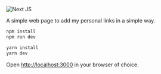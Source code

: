 <div>
  <p>
    <img src= "https://img.shields.io/badge/Next-black?style=for-the-badge&logo=next.js&logoColor=white" alt="Next JS"/>
  </p>
</div>


A simple web page to add my personal links in a simple way.


```bash
npm install
npm run dev
````

```bash
yarn install
yarn dev
```

Open [http://localhost:3000](http://localhost:3000) in your browser of choice.
